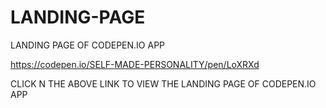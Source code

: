 # LANDING-PAGE
LANDING PAGE OF CODEPEN.IO APP

https://codepen.io/SELF-MADE-PERSONALITY/pen/LoXRXd

CLICK N THE ABOVE LINK TO VIEW THE LANDING PAGE OF CODEPEN.IO APP
